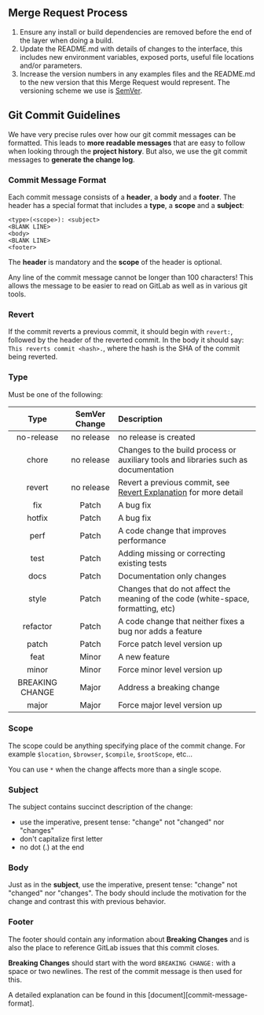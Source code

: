 ## Merge Request Process

1. Ensure any install or build dependencies are removed before the end of the layer when doing a build.
2. Update the README.md with details of changes to the interface, this includes new environment
   variables, exposed ports, useful file locations and/or parameters.
3. Increase the version numbers in any examples files and the README.md to the new version that this Merge Request would represent. The versioning scheme we use is [SemVer](http://semver.org/).

## Git Commit Guidelines

We have very precise rules over how our git commit messages can be formatted.  This leads to **more
readable messages** that are easy to follow when looking through the **project history**.  But also,
we use the git commit messages to **generate the change log**.

### Commit Message Format

Each commit message consists of a **header**, a **body** and a **footer**.  The header has a special
format that includes a **type**, a **scope** and a **subject**:

```
<type>(<scope>): <subject>
<BLANK LINE>
<body>
<BLANK LINE>
<footer>
```

The **header** is mandatory and the **scope** of the header is optional.

Any line of the commit message cannot be longer than 100 characters! This allows the message to be easier
to read on GitLab as well as in various git tools.

### Revert

If the commit reverts a previous commit, it should begin with `revert:`, followed by the header
of the reverted commit.
In the body it should say: `This reverts commit <hash>.`, where the hash is the SHA of the commit
being reverted.

### Type

Must be one of the following:

|    **Type**     | **SemVer Change** | **Description**                                                                     |
| :-------------: | :---------------: | :---------------------------------------------------------------------------------- |
|   no-release    |    no release     | no release is created                                                               |
|      chore      |    no release     | Changes to the build process or auxiliary tools and libraries such as documentation |
|     revert      |    no release     | Revert a previous commit, see [Revert Explanation](#revert) for more detail         |
|       fix       |       Patch       | A bug fix                                                                           |
|     hotfix      |       Patch       | A bug fix                                                                           |
|      perf       |       Patch       | A code change that improves performance                                             |
|      test       |       Patch       | Adding missing or correcting existing tests                                         |
|      docs       |       Patch       | Documentation only changes                                                          |
|      style      |       Patch       | Changes that do not affect the meaning of the code (white-space, formatting, etc)   |
|    refactor     |       Patch       | A code change that neither fixes a bug nor adds a feature                           |
|      patch      |       Patch       | Force patch level version up                                                        |
|      feat       |       Minor       | A new feature                                                                       |
|      minor      |       Minor       | Force minor level version up                                                        |
| BREAKING CHANGE |       Major       | Address a breaking change                                                           |
|      major      |       Major       | Force major level version up                                                        |

### Scope

The scope could be anything specifying place of the commit change. For example `$location`,
`$browser`, `$compile`, `$rootScope`, etc...

You can use `*` when the change affects more than a single scope.

### Subject

The subject contains succinct description of the change:

* use the imperative, present tense: "change" not "changed" nor "changes"
* don't capitalize first letter
* no dot (.) at the end

### Body

Just as in the **subject**, use the imperative, present tense: "change" not "changed" nor "changes".
The body should include the motivation for the change and contrast this with previous behavior.

### Footer

The footer should contain any information about **Breaking Changes** and is also the place to
reference GitLab issues that this commit closes.

**Breaking Changes** should start with the word `BREAKING CHANGE:` with a space or two newlines.
The rest of the commit message is then used for this.

A detailed explanation can be found in this [document][commit-message-format].
